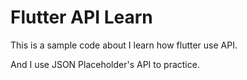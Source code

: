 # Flutter API Learn

This is a sample code about I learn how flutter use API.

And I use JSON Placeholder's API to practice.
